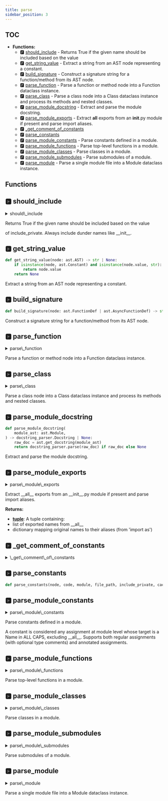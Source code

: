 ```yaml
---
title: parse
sidebar_position: 3
---
```


## TOC

- **Functions:**
  - 🅵 [should\_include](#🅵-should_include) - Returns True if the given name should be included based on the value
  - 🅵 [get\_string\_value](#🅵-get_string_value) - Extract a string from an AST node representing a constant.
  - 🅵 [build\_signature](#🅵-build_signature) - Construct a signature string for a function/method from its AST node.
  - 🅵 [parse\_function](#🅵-parse_function) - Parse a function or method node into a Function dataclass instance.
  - 🅵 [parse\_class](#🅵-parse_class) - Parse a class node into a Class dataclass instance and process its methods and nested classes.
  - 🅵 [parse\_module\_docstring](#🅵-parse_module_docstring) - Extract and parse the module docstring.
  - 🅵 [parse\_module\_exports](#🅵-parse_module_exports) - Extract __all__ exports from an __init__.py module if present and parse import aliases.
  - 🅵 [\_get\_comment\_of\_constants](#🅵-_get_comment_of_constants)
  - 🅵 [parse\_constants](#🅵-parse_constants)
  - 🅵 [parse\_module\_constants](#🅵-parse_module_constants) - Parse constants defined in a module.
  - 🅵 [parse\_module\_functions](#🅵-parse_module_functions) - Parse top-level functions in a module.
  - 🅵 [parse\_module\_classes](#🅵-parse_module_classes) - Parse classes in a module.
  - 🅵 [parse\_module\_submodules](#🅵-parse_module_submodules) - Parse submodules of a module.
  - 🅵 [parse\_module](#🅵-parse_module) - Parse a single module file into a Module dataclass instance.

## Functions

## 🅵 should\_include

<details>

<summary>should\_include</summary>
```python
def should_include(name: str, include_private: bool) -> bool:
    if include_private:
        return True
    if name.startswith("_") and not (
        name.startswith("__") and name.endswith("__")
    ):
        return False
    return True
```

</details>


Returns True if the given name should be included based on the value

of include\_private. Always include dunder names like \_\_init\_\_.
## 🅵 get\_string\_value

```python
def get_string_value(node: ast.AST) -> str | None:
    if isinstance(node, ast.Constant) and isinstance(node.value, str):
        return node.value
    return None
```

Extract a string from an AST node representing a constant.
## 🅵 build\_signature

```python
def build_signature(node: ast.FunctionDef | ast.AsyncFunctionDef) -> str:
```

Construct a signature string for a function/method from its AST node.
## 🅵 parse\_function

<details>

<summary>parse\_function</summary>
```python
def parse_function(
    node: ast.FunctionDef | ast.AsyncFunctionDef,
    file_path: Path,
    parent: Class | Module,
    type: str = "function",
) -> Function:
    signature = build_signature(node)
    raw_doc = ast.get_docstring(node)
    parsed_doc = docstring_parser.parse(raw_doc) if raw_doc else None
    fq_name = f"{parent.fully_qualified_name}.{node.name}"
    OBJECT_CACHE[node.name][parent.fully_qualified_name] = type
    code = astor.to_source(node)
    return Function(
        path=file_path,
        name=node.name,
        fully_qualified_name=fq_name,
        signature=f"def {signature}:",
        docstring=parsed_doc,
        decorator_list=[
            ("@" + astor.to_source(d)) for d in node.decorator_list
        ],
        body=code if code.count("\n") < constants.INCLUDE_LINES else None,
    )
```

</details>


Parse a function or method node into a Function dataclass instance.
## 🅵 parse\_class

<details>

<summary>parse\_class</summary>
```python
def parse_class(
    node: ast.ClassDef,
    parent: Module | Class,
    file_path: Path,
    include_private: bool,
    code: str,
) -> Class:
```

</details>


Parse a class node into a Class dataclass instance and process its methods and nested classes.
## 🅵 parse\_module\_docstring

```python
def parse_module_docstring(
    module_ast: ast.Module,
) -> docstring_parser.Docstring | None:
    raw_doc = ast.get_docstring(module_ast)
    return docstring_parser.parse(raw_doc) if raw_doc else None
```

Extract and parse the module docstring.
## 🅵 parse\_module\_exports

<details>

<summary>parse\_module\_exports</summary>
```python
def parse_module_exports(
    module_ast: ast.Module,
) -> tuple[list[str], dict[str, str]]:
    exports: list[str] = []
    aliases: dict[str, str] = {}
    for node in module_ast.body:
        if isinstance(node, ast.Assign):
            for target in node.targets:
                if isinstance(target, ast.Name) and target.id == "__all__":
                    if isinstance(node.value, (ast.List, ast.Tuple)):
                        for elt in node.value.elts:
                            value = get_string_value(elt)
                            if value:
                                exports.append(value)
                    break
        elif isinstance(node, (ast.Import, ast.ImportFrom)):
            for alias in node.names:
                if alias.asname:
                    aliases[alias.asname] = alias.name
    return exports, aliases
```

</details>


Extract \_\_all\_\_ exports from an \_\_init\_\_.py module if present and parse import aliases.

**Returns:**

- **[tuple](https://docs.python.org/3/library/stdtypes.html#tuples)**: A tuple containing:
- list of exported names from \_\_all\_\_
- dictionary mapping original names to their aliases \(from 'import as'\)
## 🅵 \_get\_comment\_of\_constants

<details>

<summary>\_get\_comment\_of\_constants</summary>
```python
def _get_comment_of_constants(code: str, line_number: int) -> str | None:
    lines = code.splitlines()
    comment = None
    target = min(line_number + 10, len(lines))
    line_number -= 1
    while line_number < target:
        current_line = lines[line_number].strip()
        if "#" in current_line:
            comment = current_line.split("#")[-1].strip()
            break
        elif current_line.startswith('"""') or current_line.startswith("'''"):
            start_quote = current_line[:3]
            end_quote = current_line[-3:]
            if start_quote == end_quote:
                comment = current_line[3:-3]
                break
        line_number += 1
    return comment
```

</details>

## 🅵 parse\_constants

```python
def parse_constants(node, code, module, file_path, include_private, cache=True):
```
## 🅵 parse\_module\_constants

<details>

<summary>parse\_module\_constants</summary>
```python
def parse_module_constants(
    code: str,
    module_ast: ast.Module,
    module: Module,
    file_path: Path,
    include_private: bool,
) -> None:
    for node in module_ast.body:
        if isinstance(node, ast.If) and constants.INCLUDE_IF:
            for subnode in node.body:
                parse_constants(
                    subnode, code, module, file_path, include_private
                )
        parse_constants(node, code, module, file_path, include_private)
```

</details>


Parse constants defined in a module.

A constant is considered any assignment at module level whose target is a Name in ALL CAPS,
excluding \_\_all\_\_. Supports both regular assignments \(with optional type comments\)
and annotated assignments.
## 🅵 parse\_module\_functions

<details>

<summary>parse\_module\_functions</summary>
```python
def parse_module_functions(
    module_ast: ast.Module,
    module: Module,
    file_path: Path,
    include_private: bool,
) -> None:
    for node in module_ast.body:
        if isinstance(node, (ast.FunctionDef, ast.AsyncFunctionDef)):
            if not should_include(node.name, include_private):
                continue
            func = parse_function(node, file_path, parent=module)
            module.functions.append(func)
        elif isinstance(node, ast.If) and constants.INCLUDE_IF:
            parse_module_functions(node, module, file_path, include_private)
```

</details>


Parse top-level functions in a module.
## 🅵 parse\_module\_classes

<details>

<summary>parse\_module\_classes</summary>
```python
def parse_module_classes(
    code: str,
    module_ast: ast.Module,
    module: Module,
    file_path: Path,
    include_private: bool,
) -> None:
    for node in module_ast.body:
        if isinstance(node, ast.ClassDef):
            if not should_include(node.name, include_private):
                continue
            cls = parse_class(
                node,
                parent=module,
                file_path=file_path,
                include_private=include_private,
                code=code,
            )
            module.classes.append(cls)
        elif isinstance(node, ast.If) and constants.INCLUDE_IF:
            parse_module_classes(code, node, module, file_path, include_private)
```

</details>


Parse classes in a module.
## 🅵 parse\_module\_submodules

<details>

<summary>parse\_module\_submodules</summary>
```python
def parse_module_submodules(
    module: Module, file_path: Path, include_private: bool
) -> None:
    for file_path in file_path.parent.iterdir():
        init_py = file_path / "__init__.py"
        if init_py.is_file():
            submodule = parse_module(
                init_py,
                f"{module.fully_qualified_name}.{file_path.name}",
                include_private,
            )
            module.submodules.append(submodule)
        elif file_path.suffix == ".py" and file_path.stem != "__init__":
            if (
                not include_private
                and file_path.name.startswith("_")
                and not file_path.name.startswith("__")
            ):
                continue
            submodule = parse_module(
                file_path, f"{module.fully_qualified_name}", include_private
            )
            module.submodules.append(submodule)
```

</details>


Parse submodules of a module.
## 🅵 parse\_module

<details>

<summary>parse\_module</summary>
```python
def parse_module(
    file_path: Path, fully_qualified_name: str, include_private: bool
) -> Module:
    with file_path.open("r", encoding="utf8") as f:
        source = f.read()
    module_ast = ast.parse(source, filename=str(file_path))
    mod_name = file_path.stem
    if mod_name != "__init__":
        fully_qualified_name = f"{fully_qualified_name}.{mod_name}"
    module = Module(
        path=file_path,
        name=mod_name,
        fully_qualified_name=fully_qualified_name,
        docstring=parse_module_docstring(module_ast),
        constants=[],
        functions=[],
        classes=[],
        exports=[],
        aliases={},
    )
    parse_module_constants(
        source, module_ast, module, file_path, include_private
    )
    parse_module_functions(module_ast, module, file_path, include_private)
    parse_module_classes(source, module_ast, module, file_path, include_private)
    if mod_name == "__init__":
        module.exports, module.aliases = parse_module_exports(module_ast)
        parse_module_submodules(module, file_path, include_private)
    return module
```

</details>


Parse a single module file into a Module dataclass instance.
